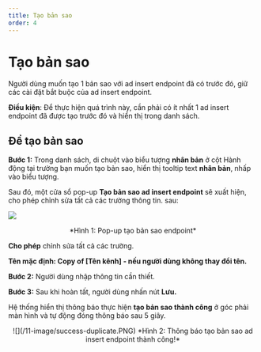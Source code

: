 ```yaml
---
title: Tạo bản sao
order: 4
---
```


# Tạo bản sao
Người dùng muốn tạo 1 bản sao với ad insert endpoint đã có trước đó, giữ các cài đặt bắt buộc của ad insert endpoint.

**Điều kiện**: Để thực hiện quá trình này, cần phải có ít nhất 1 ad insert endpoint đã được tạo trước đó và hiển thị trong danh sách.

## Để tạo bản sao
**Bước 1:** Trong danh sách, di chuột vào biểu tượng **nhân bản** ở cột Hành động tại trường bạn muốn tạo bản sao, hiển thị tooltip text **nhân bản**, nhấp vào biểu tượng.

Sau đó, một cửa sổ pop-up **Tạo bản sao ad insert endpoint** sẽ xuất hiện, cho phép chỉnh sửa tất cả các trường thông tin. sau:

![](/11-image/pop-up-duplicate-endpoint.PNG)

<center>
  *Hình 1: Pop-up tạo bản sao endpoint*
</center>

**Cho phép** chỉnh sửa tất cả các trường.

**Tên mặc định: Copy of [Tên kênh] - nếu người dùng không thay đổi tên.**

**Bước 2:** Người dùng nhập thông tin cần thiết.

**Bước 3:** Sau khi hoàn tất, người dùng nhấn nút **Lưu.**

Hệ thống hiển thị thông báo thực hiện **tạo bản sao thành công** ở góc phải màn hình và tự động đóng thông báo sau 5 giây.

<center>
  ![](/11-image/success-duplicate.PNG) *Hình 2: Thông báo tạo bản sao ad insert endpoint thành công!*
</center>
